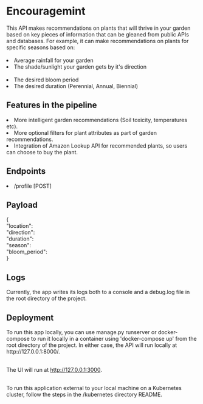 <h1>Encouragemint</h1>
This API makes recommendations on plants that will thrive in your garden based on key pieces of information that can be 
gleaned from public APIs and databases. For example, it can make recommendations on plants for specific seasons 
based on:</br></br>
<li>Average rainfall for your garden</li>
<li>The shade/sunlight your garden gets by it's direction</li></br>
<li>The desired bloom period</li>
<li>The desired duration (Perennial, Annual, Biennial)</li>

<h2>Features in the pipeline</h2>
<li>More intelligent garden recommendations (Soil toxicity, temperatures etc).</li>
<li>More optional filters for plant attributes as part of garden recommendations.</li>
<li>Integration of Amazon Lookup API for recommended plants, so users can choose to buy the plant.</li>

<h2>Endpoints</h2>
<li>/profile [POST]</li>

<h2>Payload</h2>
{</br>
    "location": <An address as specific as possible, but can be as loose as your town. I.E, 'London, UK'.></br>
    "direction": <The direction of your garden, if you stood looking out from your backdoor. Values can be ["NORTH", "EAST", "SOUTH", "WEST"].></br>
    "duration": <How long the plant survives. I.E if just one year, it's an annual. Values can be ["PERENNIAL", "ANNUAL", "BIENNIAL"].></br>
    "season": <The season the plant is at the peak of its growth. Not to be confused with its bloom period, although this can be the same. Values can be ["SPRING", "SUMMER", "AUTUMN", "WINTER"].></br>
    "bloom_period": <The season you want the plant to bloom in. Values can be ["SPRING", "SUMMER", "AUTUMN", "WINTER"].></br>
}</br>

<h2>Logs</h2>
Currently, the app writes its logs both to a console and a debug.log file in the root directory of the project.

<h2>Deployment</h2>
To run this app locally, you can use manage.py runserver or docker-compose to run it locally in a container using
'docker-compose up' from the root directory of the project. In either case, the API will run locally at
http://127.0.0.1:8000/.</br></br>

The UI will run at http://127.0.0.1:3000. </br></br>

To run this application external to your local machine on a Kubernetes cluster, follow the steps in the
/kubernetes directory README.


